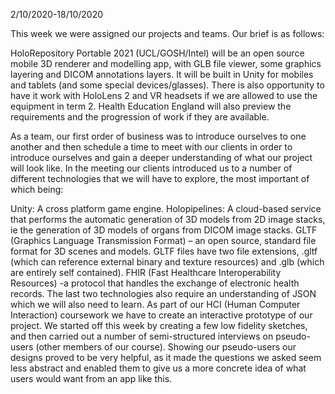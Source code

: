 2/10/2020-18/10/2020

This week we were assigned our projects and teams. Our brief is as follows:

HoloRepository Portable 2021  (UCL/GOSH/Intel) will be an open source mobile 3D renderer and modelling app, with GLB file viewer, some graphics layering and DICOM annotations layers. It will be built in Unity for mobiles and tablets (and some special devices/glasses). There is also opportunity to have it work with HoloLens 2 and VR headsets if we are allowed to use the equipment in term 2. Health Education England will also preview the requirements and the progression of work if they are available.

As a team, our first order of business was to introduce ourselves to one another and then schedule a time to meet with our clients in order to introduce ourselves and gain a deeper understanding of what our project will look like. In the meeting our clients introduced us to a number of different technologies that we will have to explore, the most important of which being:

Unity: A cross platform game engine.
Holopipelines: A cloud-based service that performs the automatic generation of 3D models from 2D image stacks, ie the generation of 3D models of organs from DICOM image stacks.
GLTF (Graphics Language Transmission Format) – an open source, standard file format for 3D scenes and models. GLTF files have two file extensions, .gltf (which can reference external binary and texture resources) and .glb (which are entirely self contained).
FHIR (Fast Healthcare Interoperability Resources) -a protocol that handles the exchange of electronic health records.
The last two technologies also require an understanding of JSON which we will also need to learn.
As part of our HCI (Human Computer Interaction) coursework we have to create an interactive prototype of our project. We started off this week by creating a few low fidelity sketches, and then carried out a number of semi-structured interviews on pseudo-users (other members of our course). Showing our pseudo-users our designs proved to be very helpful, as it made the questions we asked seem less abstract and enabled them to give us a more concrete idea of what users would want from an app like this.

